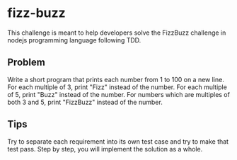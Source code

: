 # fizz-buzz

This challenge is meant to help developers solve the FizzBuzz challenge in nodejs programming language following TDD.

## Problem
Write a short program that prints each number from 1 to 100 on a new line. For each multiple of 3, print "Fizz" instead of the number. For each multiple of 5, print "Buzz" instead of the number. For numbers which are multiples of both 3 and 5, print "FizzBuzz" instead of the number.

## Tips
Try to separate each requirement into its own test case and try to make that test pass. Step by step, you will implement the solution as a whole.
